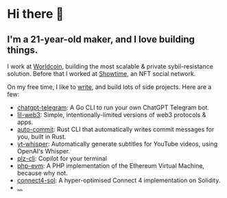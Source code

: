 # Hi there 👋

## I'm a 21-year-old maker, and I love building things.

I work at [Worldcoin](https://worldcoin.org/), building the most scalable & private sybil-resistance solution. Before that I worked at [Showtime](https://showtime.io/?ref=miguel), an NFT social network.

On my free time, I like to [write](https://miguelpiedrafita.com/articles), and build lots of side projects. Here are a few:

- [chatgpt-telegram](https://github.com/m1guelpf/chatgpt-telegram): A Go CLI to run your own ChatGPT Telegram bot.
- [lil-web3](https://github.com/m1guelpf/lil-web3): Simple, intentionally-limited versions of web3 protocols & apps.
- [auto-commit](https://github.com/m1guelpf/auto-commit): Rust CLI that automatically writes commit messages for you, built in Rust.
- [yt-whisper](https://github.com/m1guelpf/yt-whisper): Automatically generate subtitles for YouTube videos, using OpenAI's Whisper.
- [plz-cli](https://github.com/m1guelpf/plz-cli): Copilot for your terminal
- [php-evm](https://github.com/m1guelpf/php-evm): A PHP implementation of the Ethereum Virtual Machine, because why not.
- [connect4-sol](https://github.com/m1guelpf/connect4-sol): A hyper-optimised Connect 4 implementation on Solidity.
- [...](https://miguelpiedrafita.com/experiments)
